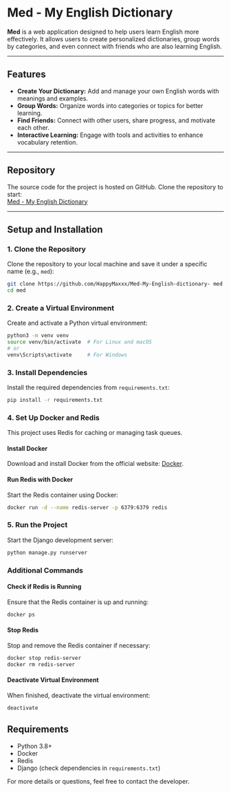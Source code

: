 # Med - My English Dictionary  

**Med** is a web application designed to help users learn English more effectively. It allows users to create personalized dictionaries, group words by categories, and even connect with friends who are also learning English.

---

## Features  

- **Create Your Dictionary:** Add and manage your own English words with meanings and examples.  
- **Group Words:** Organize words into categories or topics for better learning.  
- **Find Friends:** Connect with other users, share progress, and motivate each other.  
- **Interactive Learning:** Engage with tools and activities to enhance vocabulary retention.  

---

## Repository  

The source code for the project is hosted on GitHub. Clone the repository to start:  
[Med - My English Dictionary](https://github.com/HappyMaxxx/Med-My-English-Dictionary)  

---

## Setup and Installation  

### 1. Clone the Repository  
Clone the repository to your local machine and save it under a specific name (e.g., `med`):  

```bash
git clone https://github.com/HappyMaxxx/Med-My-English-dictionary- med
cd med
```

### 2. Create a Virtual Environment  

Create and activate a Python virtual environment:  

```bash
python3 -m venv venv
source venv/bin/activate  # For Linux and macOS
# or
venv\Scripts\activate     # For Windows
```

### 3. Install Dependencies  

Install the required dependencies from `requirements.txt`:  

```bash
pip install -r requirements.txt
```

### 4. Set Up Docker and Redis  

This project uses Redis for caching or managing task queues.  

#### Install Docker  

Download and install Docker from the official website: [Docker](https://www.docker.com/).  

#### Run Redis with Docker  

Start the Redis container using Docker:  

```bash
docker run -d --name redis-server -p 6379:6379 redis
```

### 5. Run the Project  

Start the Django development server:  

```bash
python manage.py runserver
```

### Additional Commands  

#### Check if Redis is Running  

Ensure that the Redis container is up and running:  

```bash
docker ps
```

#### Stop Redis  

Stop and remove the Redis container if necessary:  

```bash
docker stop redis-server
docker rm redis-server
```

#### Deactivate Virtual Environment  

When finished, deactivate the virtual environment:  

```bash
deactivate
```

## Requirements  

- Python 3.8+  
- Docker  
- Redis  
- Django (check dependencies in `requirements.txt`)  

For more details or questions, feel free to contact the developer.
